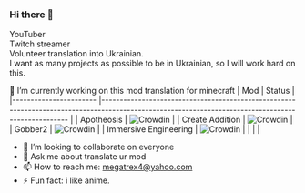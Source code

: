 ### Hi there 👋

YouTuber<br/>
Twitch streamer<br />
Volunteer translation into Ukrainian.<br/>
I want as many projects as possible to be in Ukrainian, so I will work hard on this.<br/>



🔭 I’m currently working on this mod translation for minecraft
| Mod                	| Status                                                                                                                                         	|
|-----------------------	|---------------------------------------------------------------------------------------------------------------------------------------------------	|
| Apotheosis            	| ![Crowdin](https://badges.crowdin.net/apotheosis-uk-ua/localized.svg)                          	|
| Create Addition       	| ![Crowdin](https://badges.crowdin.net/createadditionua/localized.svg)                           	|
| Gobber2               	| ![Crowdin](https://badges.crowdin.net/gobber2ua/localized.svg)                                          	|
| Immersive Engineering 	| ![Crowdin](https://badges.crowdin.net/immersive-engineering-translat/localized.svg) 	|
|                       	|                                                                                                                                                   	|

* 👯 I’m looking to collaborate on everyone
* 💬 Ask me about translate ur mod
* 📫 How to reach me: megatrex4@yahoo.com
* ⚡ Fun fact: i like anime.

